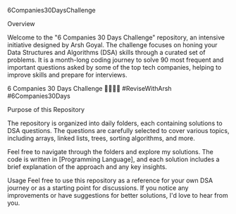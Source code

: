 6Companies30DaysChallenge

Overview

Welcome to the "6 Companies 30 Days Challenge" repository, an intensive initiative designed by Arsh Goyal. The challenge focuses on honing your Data Structures and Algorithms (DSA) skills through a curated set of problems. It is a month-long coding journey to solve 90 most frequent and important questions asked by some of the top tech companies, helping to improve skills and prepare for interviews.

6 Companies 30 Days Challenge 🧑‍💻👨‍💻 #ReviseWithArsh #6Companies30Days

Purpose of this Repository

The repository is organized into daily folders, each containing solutions to DSA questions. The questions are carefully selected to cover various topics, including arrays, linked lists, trees, sorting algorithms, and more.

Feel free to navigate through the folders and explore my solutions. The code is written in [Programming Language], and each solution includes a brief explanation of the approach and any key insights.

Usage
Feel free to use this repository as a reference for your own DSA journey or as a starting point for discussions. If you notice any improvements or have suggestions for better solutions, I'd love to hear from you.
